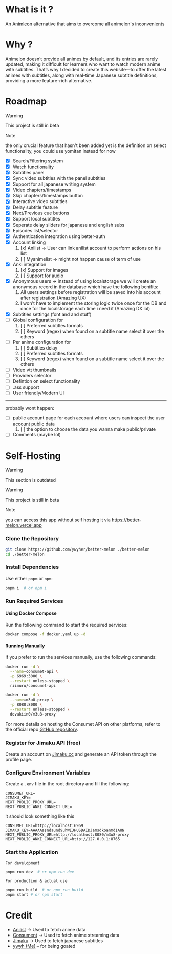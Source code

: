 # What is it ?
An [Animleon](https://www.animelon.com/) alternative that aims to overcome all animelon's inconvenients

# Why ?
Animelon doesn’t provide all animes by default, and its entries are rarely updated, making it difficult for learners who want to watch modern anime with subtitles. That’s why I decided to create this website—to offer the latest animes with subtitles, along with real-time Japanese subtitle definitions, providing a more feature-rich alternative.

# Roadmap
> [!warning]
> This project is still in beta 

> [!note]
> the only crucial feature that hasn't been added yet is the definition on select functionality, you could use yomitan instead for now

- [x] Search/Filtering system
- [x] Watch functionality
- [x] Subtitles panel
- [x] Sync video subtitles with the panel subtitles
- [x] Support for all japanese writing system
- [x] Video chapters/timestamps
- [x] Skip chapters/timestamps button
- [x] Interactive video subtitles
- [x] Delay subtitle feature
- [x] Next/Previous cue buttons
- [x] Support local subtitles
- [x] Seperate delay sliders for japanese and english subs
- [x] Episodes list/selector
- [x] Authentication integration using better-auth 
- [x] Account linking
  1. [x] Anilist -> User can link anilist account to perform actions on his list
  2. [ ] Myanimelist -> might not happen cause of term of use
- [x] Anki integration
  1. [x] Support for images
  2. [ ] Support for audio
- [x] Anonymous users -> instead of using localstorage we will create an anonymous record in the database which have the following benifits:
  1. All users settings before registration will be saved into his account after registration (Amazing UX)
  2. I won't have to implement the storing logic twice once for the DB and once for the localstorage each time i need it (Amazing DX lol)
- [x] Subtitles settings (font and and stuff)
- [ ] Global configuration for
  1. [ ] Preferred subtitles formats
  2. [ ] Keyword (regex) when found on a subtitle name select it over the others
- [ ] Per anime configuration for
  1. [ ] Subtitles delay
  2. [ ] Preferred subtitles formats
  3. [ ] Keyword (regex) when found on a subtitle name select it over the others
- [ ] Video vtt thumbnails
- [ ] Providers selector
- [ ] Defintion on select functionality
- [ ] .ass support
- [ ] User friendly/Modern UI
-----
probably wont happen:
- [ ] public account page for each account where users can inspect the user account public data
  1. [ ] the option to choose the data you wanna make public/private
- [ ] Comments (maybe lol)

# Self-Hosting
> [!warning]
> This section is outdated

> [!warning]
> This project is still in beta

> [!note]
> you can access this app without self hosting it via https://better-melon.vercel.app

### Clone the Repository
```sh
git clone https://github.com/ywyher/better-melon ./better-melon
cd ./better-melon
```

### Install Dependencies
Use either `pnpm` or `npm`:
```sh
pnpm i  # or npm i
```

### Run Required Services

#### Using Docker Compose
Run the following command to start the required services:
```sh
docker compose -f docker.yaml up -d
```

#### Running Manually
If you prefer to run the services manually, use the following commands:
```sh
docker run -d \
  --name=consumet-api \
  -p 6969:3000 \
  --restart unless-stopped \
  riimuru/consumet-api

docker run -d \
  --name=m3u8-proxy \
  -p 8080:8080 \
  --restart unless-stopped \
  dovakiin0/m3u8-proxy
```

For more details on hosting the Consumet API on other platforms, refer to the official repo [GitHub repository](https://github.com/consumet/consumet-api).

### Register for Jimaku API (free)
Create an account on [Jimaku.cc](https://jimaku.cc) and generate an API token through the profile page.

### Configure Environment Variables
Create a `.env` file in the root directory and fill the following:
```.env
CONSUMET_URL=
JIMAKU_KEY=
NEXT_PUBLIC_PROXY_URL=
NEXT_PUBLIC_ANKI_CONNECT_URL=
```

it should look something like this
```.env
CONSUMET_URL=http://localhost:6969
JIMAKU_KEY=AAAAAasndaund9uhWIJHUSDAIDJamsdkoanmdIAUN
NEXT_PUBLIC_PROXY_URL=http://localhost:8080/m3u8-proxy
NEXT_PUBLIC_ANKI_CONNECT_URL=http://127.0.0.1:8765
```

### Start the Application
`For development` 
```sh
pnpm run dev  # or npm run dev
```

`For production & actual use`

```sh
pnpm run build  # or npm run build
pnpm start # or npm start
```

# Credit
- [Anilist](https://anilist.co/) -> Used to fetch anime data 
- [Consument](https://github.com/consumet/api.consumet.org) -> Used to fetch anime streaming data
- [Jimaku](https://jimaku.cc/) -> Used to fetch japanese subtitles
- [ywyh (Me)](https://github.com/ywyher) – for being goated